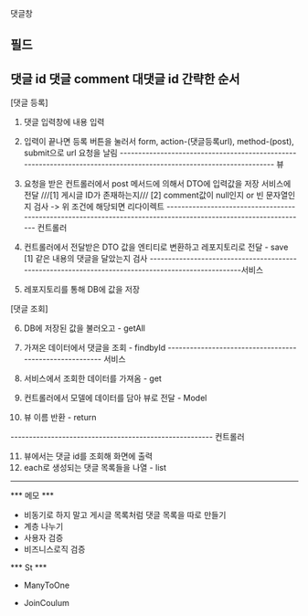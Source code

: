 댓글창

필드
-----------------------------------
댓글 id
댓글 comment
대댓글 id
간략한 순서
----------------------------------
[댓글 등록]
1. 댓글 입력창에 내용 입력
2. 입력이 끝나면 등록 버튼을 눌러서 form, action-(댓글등록url), method-(post), submit으로 url 요청을 날림
   -------------------------------------------------------------------------------------------------------------------- 뷰
3. 요청을 받은 컨트롤러에서 post 메서드에 의해서 DTO에 입력값을 저장 서비스에 전달
   ///[1] 게시글 ID가 존재하는지///
   [2] comment값이 null인지 or 빈 문자열인지 검사
   -> 위 조건에 해당되면 리다이렉트
   ---------------------------------------------------------------------------------------------------------------- 컨트롤러
4. 컨트롤러에서 전달받은 DTO 값을 엔티티로 변환하고 레포지토리로 전달  - save
   [1] 같은 내용의 댓글을 달았는지 검사
   ---------------------------------------------------------------------------------------------------서비스

5. 레포지토리를 통해 DB에 값을 저장

[댓글 조회]

6. DB에 저장된 값을 불러오고 - getAll
7. 가져온 데이터에서 댓글을 조회 - findbyId
   -------------------------------------------------------- 서비스

8. 서비스에서 조회한 데이터를 가져옴 - get
9. 컨트롤러에서 모델에 데이터를 담아 뷰로 전달 -  Model
10. 뷰 이름 반환 - return

------------------------------------------------------- 컨트롤러


11. 뷰에서는 댓글 id를 조회해 화면에 출력
12. each로 생성되는 댓글 목록들을 나열  - list


----------------------------------------------------------------

*** 메모 ***

- 비동기로 하지 말고 게시글 목록처럼 댓글 목록을 따로 만들기
- 계층 나누기
- 사용자 검증
- 비즈니스로직 검증

*** St ***
- ManyToOne

- JoinCoulum